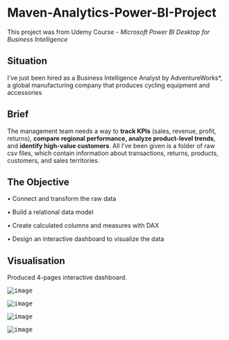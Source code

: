 # Maven-Analytics-Power-BI-Project

This project was from Udemy Course - _Microsoft Power BI Desktop for Business Intelligence_

## Situation
I’ve just been hired as a Business Intelligence Analyst by AdventureWorks*, a global manufacturing company that produces cycling equipment and accessories

## Brief
The management team needs a way to **track KPIs** (sales, revenue, profit, returns), **compare regional performance, analyze product-level trends**, and **identify high-value customers**.
All I’ve been given is a folder of raw csv files, which contain information about transactions, returns, products, customers, and sales territories.

## The Objective
• Connect and transform the raw data

• Build a relational data model

• Create calculated columns and measures with DAX

• Design an interactive dashboard to visualize the data

## Visualisation

Produced 4-pages interactive dashboard.

<kbd>![image](https://github.com/Sakinahcr/Maven-Analytics-Power-BI-Project/assets/132161850/f63ac5be-1f54-4708-8087-0b3d953de531)

<kbd>![image](https://github.com/Sakinahcr/Maven-Analytics-Power-BI-Project/assets/132161850/00cb5ee1-a687-4eee-a42a-0088670334bc)

<kbd>![image](https://github.com/Sakinahcr/Maven-Analytics-Power-BI-Project/assets/132161850/b64da42d-3b86-48c1-9f63-06c20d29a4e2)

<kbd>![image](https://github.com/Sakinahcr/Maven-Analytics-Power-BI-Project/assets/132161850/619acfbf-3a6d-474e-a604-d7e387cf87e8)







